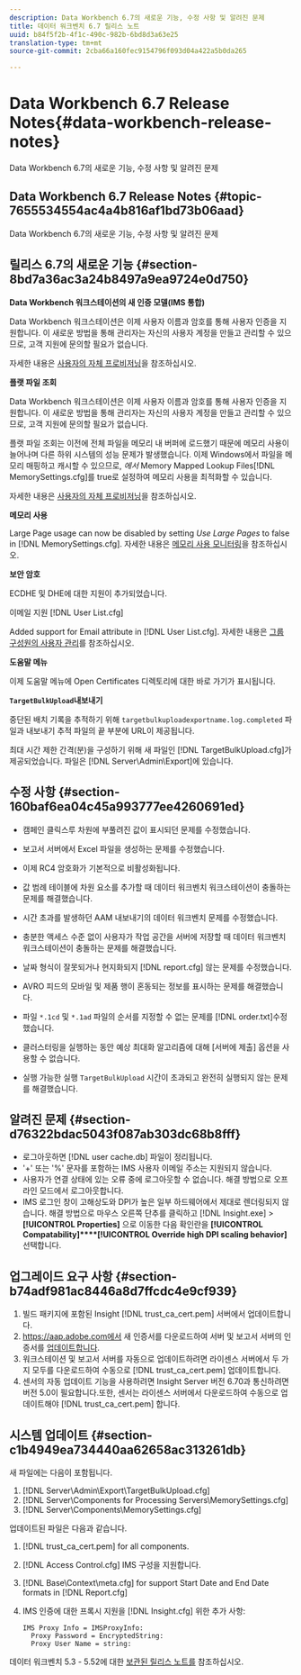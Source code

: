 ```yaml
---
description: Data Workbench 6.7의 새로운 기능, 수정 사항 및 알려진 문제
title: 데이터 워크벤치 6.7 릴리스 노트
uuid: b84f5f2b-4f1c-490c-982b-6bd8d3a63e25
translation-type: tm+mt
source-git-commit: 2cba66a160fec9154796f093d04a422a5b0da265

---
```



# Data Workbench 6.7 Release Notes{#data-workbench-release-notes}

Data Workbench 6.7의 새로운 기능, 수정 사항 및 알려진 문제

## Data Workbench 6.7 Release Notes {#topic-7655534554ac4a4b816af1bd73b06aad}

Data Workbench 6.7의 새로운 기능, 수정 사항 및 알려진 문제

## 릴리스 6.7의 새로운 기능 {#section-8bd7a36ac3a24b8497a9ea9724e0d750}

**Data Workbench 워크스테이션의 새 인증 모델(IMS 통합)**

Data Workbench 워크스테이션은 이제 사용자 이름과 암호를 통해 사용자 인증을 지원합니다. 이 새로운 방법을 통해 관리자는 자신의 사용자 계정을 만들고 관리할 수 있으므로, 고객 지원에 문의할 필요가 없습니다.

자세한 내용은 [사용자의 자체 프로비저닝](https://docs.adobe.com/content/help/en/data-workbench/using/client/c-self-provisioning-users.html)을 참조하십시오.

**플랫 파일 조회**

Data Workbench 워크스테이션은 이제 사용자 이름과 암호를 통해 사용자 인증을 지원합니다. 이 새로운 방법을 통해 관리자는 자신의 사용자 계정을 만들고 관리할 수 있으므로, 고객 지원에 문의할 필요가 없습니다.

플랫 파일 조회는 이전에 전체 파일을 메모리 내 버퍼에 로드했기 때문에 메모리 사용이 늘어나며 다른 하위 시스템의 성능 문제가 발생했습니다. 이제 Windows에서 파일을 메모리 매핑하고 캐시할 수 있으므로, *에서* Memory Mapped Lookup Files[!DNL MemorySettings.cfg]를 true로 설정하여 메모리 사용을 최적화할 수 있습니다.

자세한 내용은 [사용자의 자체 프로비저닝](https://docs.adobe.com/content/help/en/data-workbench/using/client/c-self-provisioning-users.html)을 참조하십시오.

**메모리 사용**

Large Page usage can now be disabled by setting *Use Large Pages* to false in [!DNL MemorySettings.cfg]. 자세한 내용은 [메모리 사용 모니터링](https://docs.adobe.com/content/help/en/data-workbench/using/server-admin-install/admin-dwb-server/t-mntr-mry-usg.html)을 참조하십시오.

**보안 암호**

ECDHE 및 DHE에 대한 지원이 추가되었습니다.

이메일 지원 [!DNL User List.cfg]

Added support for Email attribute in [!DNL User List.cfg]. 자세한 내용은 [그룹 구성원의 사용자 관리](https://docs.adobe.com/help/en/data-workbench/using/server-admin-install/admin-dwb-server/access-control/dwb-self-admin-member-access.html)를 참조하십시오.

**도움말 메뉴**

이제 도움말 메뉴에 Open Certificates 디렉토리에 대한 바로 가기가 표시됩니다.

**`TargetBulkUpload`내보내기&#x200B;**

중단된 배치 기록을 추적하기 위해 `targetbulkuploadexportname.log.completed` 파일과 내보내기 추적 파일의 끝 부분에 URL이 제공됩니다.

최대 시간 제한 간격(분)을 구성하기 위해 새 파일인 [!DNL TargetBulkUpload.cfg]가 제공되었습니다. 파일은 [!DNL Server\Admin\Export\]에 있습니다.

## 수정 사항 {#section-160baf6ea04c45a993777ee4260691ed}

* 캠페인 클릭스루 차원에 부풀려진 값이 표시되던 문제를 수정했습니다.
* 보고서 서버에서 Excel 파일을 생성하는 문제를 수정했습니다.
* 이제 RC4 암호화가 기본적으로 비활성화됩니다.
* 값 범례 테이블에 차원 요소를 추가할 때 데이터 워크벤치 워크스테이션이 충돌하는 문제를 해결했습니다.
* 시간 초과를 발생하던 AAM 내보내기의 데이터 워크벤치 문제를 수정했습니다.
* 충분한 액세스 수준 없이 사용자가 작업 공간을 서버에 저장할 때 데이터 워크벤치 워크스테이션이 충돌하는 문제를 해결했습니다.
* 날짜 형식이 잘못되거나 현지화되지 [!DNL report.cfg] 않는 문제를 수정했습니다.
* AVRO 피드의 모바일 및 제품 행이 혼동되는 정보를 표시하는 문제를 해결했습니다.
* 파일 `*.1cd` 및 `*.1ad` 파일의 순서를 지정할 수 없는 문제를 [!DNL order.txt]수정했습니다.

* 클러스터링을 실행하는 동안 예상 최대화 알고리즘에 대해 [서버에 제출] 옵션을 사용할 수 없습니다.
* 실행 가능한 실행 `TargetBulkUpload` 시간이 초과되고 완전히 실행되지 않는 문제를 해결했습니다.

## 알려진 문제 {#section-d76322bdac5043f087ab303dc68b8fff}

* 로그아웃하면 [!DNL user cache.db] 파일이 정리됩니다.
* &#39;+&#39; 또는 &#39;%&#39; 문자를 포함하는 IMS 사용자 이메일 주소는 지원되지 않습니다.
* 사용자가 연결 상태에 있는 오류 중에 로그아웃할 수 없습니다. 해결 방법으로 오프라인 모드에서 로그아웃합니다.
* IMS 로그인 창이 고해상도와 DPI가 높은 일부 하드웨어에서 제대로 렌더링되지 않습니다. 해결 방법으로 마우스 오른쪽 단추를 클릭하고 [!DNL Insight.exe] > **[!UICONTROL Properties]** 으로 이동한 다음 확인란을 **[!UICONTROL Compatability]****[!UICONTROL Override high DPI scaling behavior]**&#x200B;선택합니다.

## 업그레이드 요구 사항 {#section-b74adf981ac8446a8d7ffcdc4e9cf939}

1. 빌드 패키지에 포함된 Insight [!DNL trust_ca_cert.pem] 서버에서 업데이트합니다.
1. https://aap.adobe.com에서 새 인증서를 다운로드하여 서버 및 보고서 서버의 인증서를 [업데이트합니다](https://aap.adobe.com).
1. 워크스테이션 및 보고서 서버를 자동으로 업데이트하려면 라이센스 서버에서 두 가지 모두를 다운로드하여 수동으로 [!DNL trust_ca_cert.pem] 업데이트합니다.
1. 센서의 자동 업데이트 기능을 사용하려면 Insight Server 버전 6.70과 통신하려면 버전 5.0이 필요합니다.또한, 센서는 라이센스 서버에서 다운로드하여 수동으로 업데이트해야 [!DNL trust_ca_cert.pem] 합니다.

## 시스템 업데이트 {#section-c1b4949ea734440aa62658ac313261db}

새 파일에는 다음이 포함됩니다.

1. [!DNL Server\Admin\Export\TargetBulkUpload.cfg]
1. [!DNL Server\Components for Processing Servers\MemorySettings.cfg]
1. [!DNL Server\Components\MemorySettings.cfg]

업데이트된 파일은 다음과 같습니다.

1. [!DNL trust_ca_cert.pem] for all components.
1. [!DNL Access Control.cfg] IMS 구성을 지원합니다.
1. [!DNL Base\Context\meta.cfg] for support Start Date and End Date formats in [!DNL Report.cfg]

1. IMS 인증에 대한 프록시 지원을 [!DNL Insight.cfg] 위한 추가 사항:

   ```
   IMS Proxy Info = IMSProxyInfo: 
     Proxy Password = EncryptedString:
     Proxy User Name = string:
   ```

데이터 워크벤치 5.3 - 5.52에 대한 [보관된 릴리스 노트를](https://docs.adobe.com/content/help/en/data-workbench/using/release-notes/release-notes.html) 참조하십시오.
